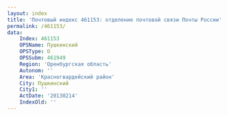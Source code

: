 ```yaml
---
layout: index
title: 'Почтовый индекс 461153: отделение почтовой связи Почты России'
permalink: /461153/
data:
    Index: 461153
    OPSName: Пушкинский
    OPSType: О
    OPSSubm: 461949
    Region: 'Оренбургская область'
    Autonom: ''
    Area: 'Красногвардейский район'
    City: Пушкинский
    City1: ''
    ActDate: '20130214'
    IndexOld: ''
---
```

